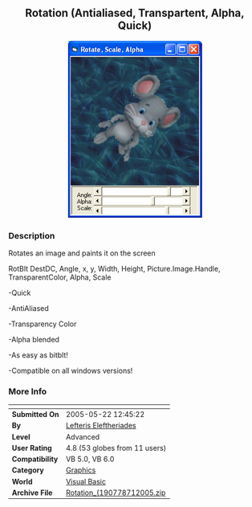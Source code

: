 ﻿<div align="center">

## Rotation \(Antialiased, Transpartent, Alpha, Quick\)

<img src="PIC2005711040513027.JPG">
</div>

### Description

Rotates an image and paints it on the screen

<p>

RotBlt DestDC, Angle, x, y, Width, Height, Picture.Image.Handle, TransparentColor, Alpha, Scale

<p>

-Quick<p>

-AntiAliased<p>

-Transparency Color<p>

-Alpha blended<p>

-As easy as bitblt!<p>

-Compatible on all windows versions!<p>
 
### More Info
 


<span>             |<span>
---                |---
**Submitted On**   |2005-05-22 12:45:22
**By**             |[Lefteris Eleftheriades](https://github.com/Planet-Source-Code/PSCIndex/blob/master/ByAuthor/lefteris-eleftheriades.md)
**Level**          |Advanced
**User Rating**    |4.8 (53 globes from 11 users)
**Compatibility**  |VB 5\.0, VB 6\.0
**Category**       |[Graphics](https://github.com/Planet-Source-Code/PSCIndex/blob/master/ByCategory/graphics__1-46.md)
**World**          |[Visual Basic](https://github.com/Planet-Source-Code/PSCIndex/blob/master/ByWorld/visual-basic.md)
**Archive File**   |[Rotation\_\(190778712005\.zip](https://github.com/Planet-Source-Code/lefteris-eleftheriades-rotation-antialiased-transpartent-alpha-quick__1-61445/archive/master.zip)








